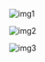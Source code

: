 ![img1](https://github.com/user-attachments/assets/bca8813e-59c2-420f-8fc5-ed567de83485)


![img2](https://github.com/user-attachments/assets/0bd8798f-535e-40c7-b77e-2032643120ee)


![img3](https://github.com/user-attachments/assets/2780f6a9-22a6-4d5f-82d6-4a243f373ecc)
